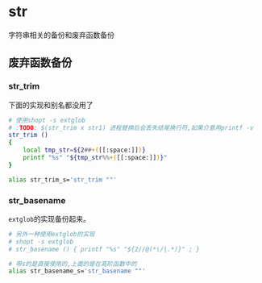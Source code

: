 # str

字符串相关的备份和废弃函数备份

## 废弃函数备份

### str_trim

下面的实现和别名都没用了

```bash
# 使用shopt -s extglob
# :TODO: $(str_trim x str1) 进程替换后会丢失结尾换行符,如果介意用printf -v
str_trim ()
{
    local tmp_str=${2##+([[:space:]])}
    printf "%s" "${tmp_str%%+([[:space:]])}"
}

alias str_trim_s='str_trim ""'
```

### str_basename

`extglob`的实现备份起来。

```bash
# 另外一种使用extglob的实现
# shopt -s extglob
# str_basename () { printf "%s" "${2//@(*\/|.*)}" ; }

# 带s的是直接使用的,上面的是在高阶函数中的
alias str_basename_s='str_basename ""'
```

